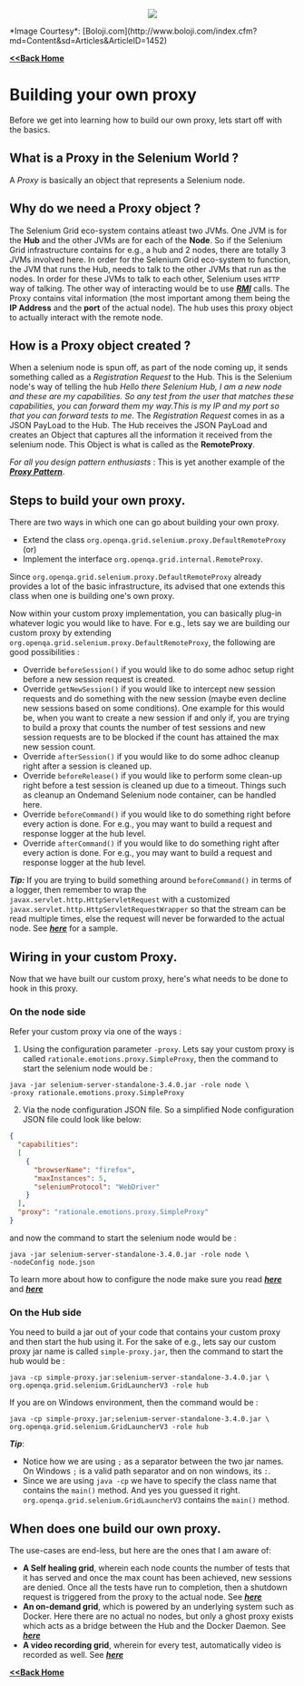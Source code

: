 <p align="center"> 
<img src='./images/banner.jpg'>
</p>
*Image Courtesy*: [Boloji.com](http://www.boloji.com/index.cfm?md=Content&sd=Articles&ArticleID=1452)

[**<<Back Home**](./README.md)

# Building your own proxy

Before we get into learning how to build our own proxy, lets start off with the basics. 

## What is a Proxy in the Selenium World ?

A *Proxy* is basically an object that represents a Selenium node. 

## Why do we need a Proxy object ?

The Selenium Grid eco-system contains atleast two JVMs. One JVM is for the **Hub** and the other JVMs are for each of the **Node**. So if the Selenium Grid infrastructure contains for e.g., a hub and 2 nodes, there are totally 3 JVMs involved here. In order for the Selenium Grid eco-system to function, the JVM that runs the Hub, needs to talk to the other JVMs that run as the nodes. In order for these JVMs to talk to each other, Selenium uses `HTTP` way of talking. The other way of interacting would be to use [**_RMI_**](https://en.wikibooks.org/wiki/Java_Programming/Remote_Method_Invocation) calls. The Proxy contains vital information (the most important among them being the **IP Address** and the **port** of the actual node). The hub uses this proxy object to actually interact with the remote node.

## How is a Proxy object created ?

When a selenium node is spun off, as part of the node coming up, it sends something called as a *Registration Request* to the Hub. This is the Selenium node's way of telling the hub *Hello there Selenium Hub, I am a new node and these are my capabilities. So any test from the user that matches these capabilities, you can forward them my way.This is my IP and my port so that you can forward tests to me*. The *Registration Request* comes in as a JSON PayLoad to the Hub. The Hub receives the JSON PayLoad and creates an Object that captures all the information it received from the selenium node. This Object is what is called as the **RemoteProxy**. 

_For all you design pattern enthusiasts_ : This is yet another example of the [**_Proxy Pattern_**](www.journaldev.com/1572/proxy-design-pattern).

## Steps to build your own proxy.

There are two ways in which one can go about building your own proxy.

* Extend the class `org.openqa.grid.selenium.proxy.DefaultRemoteProxy` (or)
* Implement the interface `org.openqa.grid.internal.RemoteProxy`.

Since `org.openqa.grid.selenium.proxy.DefaultRemoteProxy` already provides a lot of the basic infrastructure, its advised that one extends this class when one is building one's own proxy.

Now within your custom proxy implementation, you can basically plug-in whatever logic you would like to have. For e.g., lets say we are building our custom proxy by extending `org.openqa.grid.selenium.proxy.DefaultRemoteProxy`, the following are good possibilities :

* Override `beforeSession()` if you would like to do some adhoc setup right before a new session request is created.
* Override `getNewSession()` if you would like to intercept new session requests and do something with the new session (maybe even decline new sessions based on some conditions). One example for this would be, when you want to create a new session if and only if, you are trying to build a proxy that counts the number of test sessions and new session requests are to be blocked if the count has attained the max new session count.
* Override `afterSession()` if you would like to do some adhoc cleanup right after a session is cleaned up.
* Override `beforeRelease()` if you would like to perform some clean-up right before a test session is cleaned up due to a timeout. Things such as cleanup an Ondemand Selenium node container, can be handled here.
* Override `beforeCommand()` if you would like to do something right before every action is done. For e.g., you may want to build a request and response logger at the hub level. 
* Override `afterCommand()` if you would like to do something right after every action is done. For e.g., you may want to build a request and response logger at the hub level. 

***Tip:*** If you are trying to build something around `beforeCommand()` in terms of a logger, then remember to wrap the `javax.servlet.http.HttpServletRequest` with a customized `javax.servlet.http.HttpServletRequestWrapper` so that the stream can be read multiple times, else the request will never be forwarded to the actual node. See [**_here_**](http://mpas.github.io/post/2015/06/10/20150610_httpservletwrapper-3.1/) for a sample.

## Wiring in your custom Proxy.

Now that we have built our custom proxy, here's what needs to be done to hook in this proxy.

### On the node side 

Refer your custom proxy via one of the ways : 
1. Using the configuration parameter `-proxy`. Lets say your custom proxy is called `rationale.emotions.proxy.SimpleProxy`, then the command to start the selenium node would be : 

```
java -jar selenium-server-standalone-3.4.0.jar -role node \
-proxy rationale.emotions.proxy.SimpleProxy
```

2. Via the node configuration JSON file. So a simplified Node configuration JSON file could look like below:

```json
{
  "capabilities":
  [
    {
      "browserName": "firefox",
      "maxInstances": 5,
      "seleniumProtocol": "WebDriver"
    }
  ],
  "proxy": "rationale.emotions.proxy.SimpleProxy"
}
```

and now the command to start the selenium node would be :

```
java -jar selenium-server-standalone-3.4.0.jar -role node \
-nodeConfig node.json
```

To learn more about how to configure the node make sure you read [**_here_**](./NODE_CONFIG.md) and [**_here_**](./NODE_CONFIG_JSON.md)

### On the Hub side 
You need to build a jar out of your code that contains your custom proxy and then start the hub using it. For the sake of e.g., lets say our custom proxy jar name is called `simple-proxy.jar`, then the command to start the hub would be :

```
java -cp simple-proxy.jar:selenium-server-standalone-3.4.0.jar \
org.openqa.grid.selenium.GridLauncherV3 -role hub
```

If you are on Windows environment, then the command would be :

```
java -cp simple-proxy.jar;selenium-server-standalone-3.4.0.jar \
org.openqa.grid.selenium.GridLauncherV3 -role hub
```

***Tip***: 

* Notice how we are using `;` as a separator between the two jar names. On Windows `;` is a valid path separator and on non windows, its `:`. 
* Since we are using `java -cp` we have to specify the class name that contains the `main()` method. And yes you guessed it right. `org.openqa.grid.selenium.GridLauncherV3` contains the `main()` method. 

## When does one build our own proxy.

The use-cases are end-less, but here are the ones that I am aware of:

* **A Self healing grid**, wherein each node counts the number of tests that it has served and once the max count has been achieved, new sessions are denied. Once all the tests have run to completion, then a shutdown request is triggered from the proxy to the actual node. See [**_here_**](https://github.com/paypal/SeLion/tree/develop/server/src/main/java/com/paypal/selion/proxy)
* **An on-demand grid**, which is powered by an underlying system such as Docker. Here there are no actual no nodes, but only a ghost proxy exists which acts as a bridge between the Hub and the Docker Daemon. See [**_here_**](https://github.com/RationaleEmotions/just-ask/blob/master/src/main/java/com/rationaleemotions/proxy/GhostProxy.java)
* **A video recording grid**, wherein for every test, automatically video is recorded as well. See [**_here_**](https://github.com/aimmac23/selenium-video-node/tree/master/src/main/java/com/aimmac23/hub/proxy)

[**<<Back Home**](./README.md)
